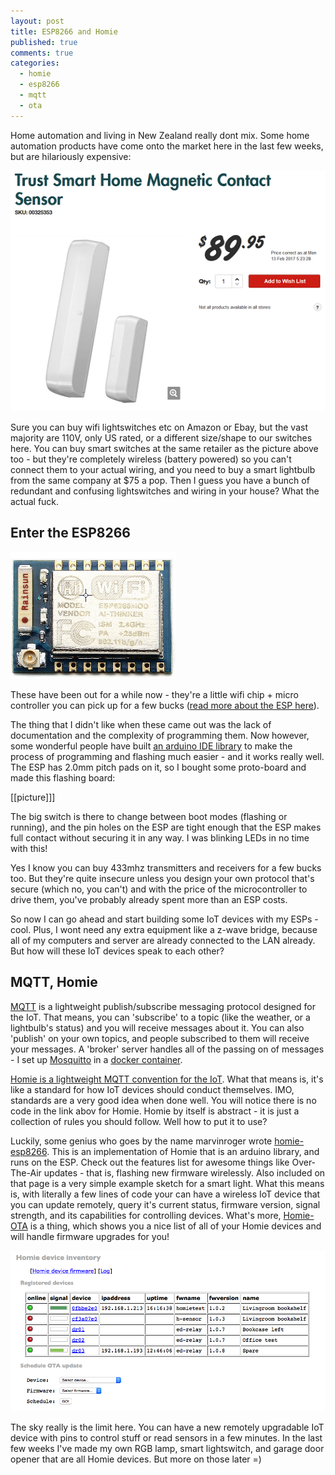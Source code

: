 ```yaml
---
layout: post
title: ESP8266 and Homie
published: true
comments: true
categories:
  - homie
  - esp8266
  - mqtt
  - ota
---
```


Home automation and living in New Zealand really dont mix. Some home automation products have come onto the market here in the last few weeks, but are hilariously expensive:

![Typical NZ HA Experience](/images/2017/02/mspaint_2017-02-13_20-13-59.png)

Sure you can buy wifi lightswitches etc on Amazon or Ebay, but the vast majority are 110V, only US rated, or a different size/shape to our switches here. You can buy smart switches at the same retailer as the picture above too - but they're completely wireless (battery powered) so you can't connect them to your actual wiring, and you need to buy a smart lightbulb from the same company at $75 a pop. Then I guess you have a bunch of redundant and confusing lightswitches and wiring in your house? What the actual fuck.


## Enter the ESP8266

![ESP-07 Module](/images/2017/02/mspaint_2017-02-13_20-15-15.png)

These have been out for a while now - they're a little wifi chip + micro controller you can pick up for a few bucks ([read more about the ESP here](https://en.wikipedia.org/wiki/ESP8266)).

The thing that I didn't like when these came out was the lack of documentation and the complexity of programming them. Now however, some wonderful people have built [an arduino IDE library](https://github.com/esp8266/Arduino) to make the process of programming and flashing much easier - and it works really well. The ESP has 2.0mm pitch pads on it, so I bought some proto-board and made this flashing board:

[[picture]]]

The big switch is there to change between boot modes (flashing or running), and the pin holes on the ESP are tight enough that the ESP makes full contact without securing it in any way. I was blinking LEDs in no time with this!

Yes I know you can buy 433mhz transmitters and receivers for a few bucks too. But they're quite insecure unless you design your own protocol that's secure (which no, you can't) and with the price of the microcontroller to drive them, you've probably already spent more than an ESP costs.

So now I can go ahead and start building some IoT devices with my ESPs - cool. Plus, I wont need any extra equipment like a z-wave bridge, because all of my computers and server are already connected to the LAN already. But how will these IoT devices speak to each other?


## MQTT, Homie

[MQTT](http://mqtt.org/) is a lightweight publish/subscribe messaging protocol designed for the IoT. That means, you can 'subscribe' to a topic (like the weather, or a lightbulb's status) and you will receive messages about it. You can also 'publish' on your own topics, and people subscribed to them will receive your messages. A 'broker' server handles all of the passing on of messages - I set up [Mosquitto](https://mosquitto.org/) in a [docker container](https://hub.docker.com/_/eclipse-mosquitto/).

[Homie is a lightweight MQTT convention for the IoT](https://github.com/marvinroger/homie). What that means is, it's like a standard for how IoT devices should conduct themselves. IMO, standards are a very good idea when done well. You will notice there is no code in the link abov for Homie. Homie by itself is abstract - it is just a collection of rules you should follow. Well how to put it to use?

Luckily, some genius who goes by the name marvinroger wrote [homie-esp8266](https://github.com/marvinroger/homie-esp8266). This is an implementation of Homie that is an arduino library, and runs on the ESP. Check out the features list for awesome things like Over-The-Air updates - that is, flashing new firmware wirelessly. Also included on that page is a very simple example sketch for a smart light. What this means is, with literally a few lines of code your can have a wireless IoT device that you can update remotely, query it's current status, firmware version, signal strength, and its capabilities for controlling devices. What's more, [Homie-OTA](https://github.com/jpmens/homie-ota) is a thing, which shows you a nice list of all of your Homie devices and will handle firmware upgrades for you!

![Homie-OTA](/images/2017/02/jmbp-2708.png)

The sky really is the limit here. You can have a new remotely upgradable IoT device with pins to control stuff or read sensors in a few minutes. In the last few weeks I've made my own RGB lamp, smart lightswitch, and garage door opener that are all Homie devices. But more on those later =)
